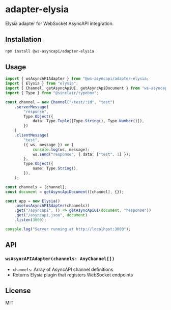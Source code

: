 # adapter-elysia

Elysia adapter for WebSocket AsyncAPI integration.

## Installation

```bash
npm install @ws-asyncapi/adapter-elysia
```

## Usage

```typescript
import { wsAsyncAPIAdapter } from "@ws-asyncapi/adapter-elysia;
import { Elysia } from "elysia";
import { Channel, getAsyncApiUI, getAsyncApiDocument } from "ws-asyncapi";
import { Type } from "@sinclair/typebox";

const channel = new Channel("/test/:id", "test")
    .serverMessage(
        "response",
        Type.Object({
            data: Type.Tuple([Type.String(), Type.Number()]),
        })
    )
    .clientMessage(
        "test",
		({ ws, message }) => {
			console.log(ws, message);
			ws.send("response", { data: ["test", 1] });
		},
		Type.Object({
			name: Type.String(),
		}),
    );

const channels = [channel];
const document = getAsyncApiDocument([channel], {});

const app = new Elysia()
    .use(wsAsyncAPIAdapter(channels))
    .get("/asyncapi", () => getAsyncApiUI(document, "response"))
    .get("/asyncapi.json", document)
    .listen(3000);

console.log("Server running at http://localhost:3000");
```

## API

### `wsAsyncAPIAdapter(channels: AnyChannel[])`

-   `channels`: Array of AsyncAPI channel definitions
-   Returns Elysia plugin that registers WebSocket endpoints

## License

MIT

